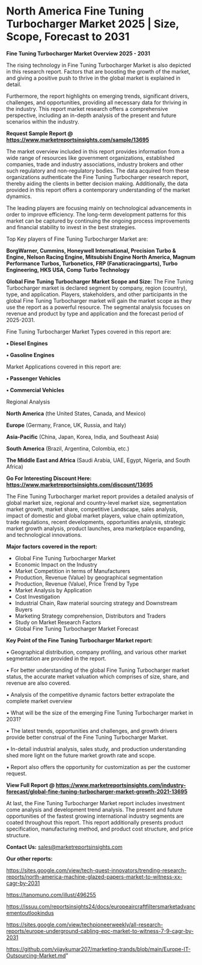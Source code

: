 # North America Fine Tuning Turbocharger Market 2025 | Size, Scope, Forecast to 2031

<Strong> Fine Tuning Turbocharger Market Overview 2025 - 2031</strong>

The rising technology in Fine Tuning Turbocharger Market is also depicted in this research report. Factors that are boosting the growth of the market, and giving a positive push to thrive in the global market is explained in detail.

Furthermore, the report highlights on emerging trends, significant drivers, challenges, and opportunities, providing all necessary data for thriving in the industry. This report market research offers a comprehensive perspective, including an in-depth analysis of the present and future scenarios within the industry.

<strong>Request Sample Report @ <a href=https://www.marketreportsinsights.com/sample/13695>https://www.marketreportsinsights.com/sample/13695</a></strong>

The market overview included in this report provides information from a wide range of resources like government organizations, established companies, trade and industry associations, industry brokers and other such regulatory and non-regulatory bodies. The data acquired from these organizations authenticate the Fine Tuning Turbocharger research report, thereby aiding the clients in better decision making. Additionally, the data provided in this report offers a contemporary understanding of the market dynamics.

The leading players are focusing mainly on technological advancements in order to improve efficiency. The long-term development patterns for this market can be captured by continuing the ongoing process improvements and financial stability to invest in the best strategies.

Top Key players of Fine Tuning Turbocharger Market are:

<strong>BorgWarner, Cummins, Honeywell International, Precision Turbo & Engine, Nelson Racing Engine, Mitsubishi Engine North America, Magnum Performance Turbos, Turbonetics, FRP (Fanaticracingparts), Turbo Engineering, HKS USA, Comp Turbo Technology</strong>

<strong><b>Global Fine Tuning Turbocharger Market Scope and Size:</b></strong>
The Fine Tuning Turbocharger market is declared segment by company, region (country), type, and application. Players, stakeholders, and other participants in the global Fine Tuning Turbocharger market will gain the market scope as they use the report as a powerful resource. The segmental analysis focuses on revenue and product by type and application and the forecast period of 2025-2031.

Fine Tuning Turbocharger Market Types covered in this report are:

<strong>• Diesel Engines

• Gasoline Engines</strong>

Market Applications covered in this report are:

<strong>• Passenger Vehicles

• Commercial Vehicles</strong> 

Regional Analysis

<strong>North America</strong> (the United States, Canada, and Mexico)

<strong>Europe</strong> (Germany, France, UK, Russia, and Italy)

<strong>Asia-Pacific</strong> (China, Japan, Korea, India, and Southeast Asia)

<strong>South America</strong> (Brazil, Argentina, Colombia, etc.)

<strong>The Middle East and Africa</strong> (Saudi Arabia, UAE, Egypt, Nigeria, and South Africa)

<strong>Go For Interesting Discount Here: <a href=https://www.marketreportsinsights.com/discount/13695>https://www.marketreportsinsights.com/discount/13695</a></strong>

The Fine Tuning Turbocharger market report provides a detailed analysis of global market size, regional and country-level market size, segmentation market growth, market share, competitive Landscape, sales analysis, impact of domestic and global market players, value chain optimization, trade regulations, recent developments, opportunities analysis, strategic market growth analysis, product launches, area marketplace expanding, and technological innovations.

<strong><b>Major factors covered in the report:</b></strong>
<ul>
  <li>Global Fine Tuning Turbocharger Market </li>
  <li>Economic Impact on the Industry</li>
  <li>Market Competition in terms of Manufacturers</li>
  <li>Production, Revenue (Value) by geographical segmentation</li>
  <li>Production, Revenue (Value), Price Trend by Type</li>
  <li>Market Analysis by Application</li>
  <li>Cost Investigation</li>
  <li>Industrial Chain, Raw material sourcing strategy and Downstream Buyers</li>
  <li>Marketing Strategy comprehension, Distributors and Traders</li>
  <li>Study on Market Research Factors</li>
  <li>Global Fine Tuning Turbocharger Market Forecast</li>
</ul>

<strong><b>Key Point of the Fine Tuning Turbocharger Market report:</b></strong>

• Geographical distribution, company profiling, and various other market segmentation are provided in the report.

• For better understanding of the global Fine Tuning Turbocharger market status, the accurate market valuation which comprises of size, share, and revenue are also covered.

• Analysis of the competitive dynamic factors better extrapolate the complete market overview

• What will be the size of the emerging Fine Tuning Turbocharger market in 2031?

• The latest trends, opportunities and challenges, and growth drivers provide better construal of the Fine Tuning Turbocharger Market.

• In-detail industrial analysis, sales study, and production understanding shed more light on the future market growth rate and scope.

• Report also offers the opportunity for customization as per the customer request.

<strong><b>View Full Report @ <a href=https://www.marketreportsinsights.com/industry-forecast/global-fine-tuning-turbocharger-market-growth-2021-13695>https://www.marketreportsinsights.com/industry-forecast/global-fine-tuning-turbocharger-market-growth-2021-13695</a></b></strong>


At last, the Fine Tuning Turbocharger Market report includes investment come analysis and development trend analysis. The present and future opportunities of the fastest growing international industry segments are coated throughout this report. This report additionally presents product specification, manufacturing method, and product cost structure, and price structure.

<strong>Contact Us:</strong>
sales@marketreportsinsights.com

<strong>Our other reports:</strong>

<a href=https://sites.google.com/view/tech-quest-innovators/trending-research-reports/north-america-machine-glazed-papers-market-to-witness-xx-cagr-by-2031>https://sites.google.com/view/tech-quest-innovators/trending-research-reports/north-america-machine-glazed-papers-market-to-witness-xx-cagr-by-2031</a>

<a href=https://tanomuno.com/illust/496255>https://tanomuno.com/illust/496255</a>

<a href=https://issuu.com/reportsinsights24/docs/europeaircraftfiltersmarketadvancementoutlookindus>https://issuu.com/reportsinsights24/docs/europeaircraftfiltersmarketadvancementoutlookindus</a>

<a href=https://sites.google.com/view/techpioneerweekly/all-research-reports/europe-underground-cabling-epc-market-to-witness-7-9-cagr-by-2031>https://sites.google.com/view/techpioneerweekly/all-research-reports/europe-underground-cabling-epc-market-to-witness-7-9-cagr-by-2031</a>

<a href=https://github.com/vijaykumar207/marketing-trands/blob/main/Europe-IT-Outsourcing-Market.md>https://github.com/vijaykumar207/marketing-trands/blob/main/Europe-IT-Outsourcing-Market.md</a>"
